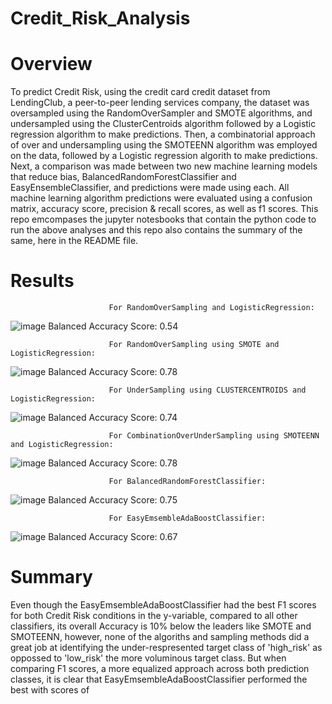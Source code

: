 # Credit_Risk_Analysis

# Overview
To predict Credit Risk, using the credit card credit dataset from LendingClub, a peer-to-peer lending services company, the dataset was oversampled using the RandomOverSampler and SMOTE algorithms, and undersampled using the ClusterCentroids algorithm followed by a Logistic regression algorithm to make predictions. Then, a combinatorial approach of over and undersampling using the SMOTEENN algorithm was employed on the data, followed by a Logistic regression algorith to make predictions. Next, a comparison was made between two new machine learning models that reduce bias, BalancedRandomForestClassifier and EasyEnsembleClassifier, and predictions were made using each.   All machine learning algorithm predictions were evaluated using a confusion matrix, accuracy score, precision & recall scores, as well as f1 scores.  This repo emcompases the jupyter notesbooks that contain the python code to run the above analyses and this repo also contains the summary of the same, here in the README file.

# Results
                          For RandomOverSampling and LogisticRegression:
![image](https://user-images.githubusercontent.com/31424076/131608235-6be5aa08-9b65-462d-8968-17fd837a0c39.png)
Balanced Accuracy Score: 0.54

                          For RandomOverSampling using SMOTE and LogisticRegression:
                          
![image](https://user-images.githubusercontent.com/31424076/131608361-1701884a-8853-41cd-abaa-4541067c0ee0.png)
Balanced Accuracy Score: 0.78

                          For UnderSampling using CLUSTERCENTROIDS and LogisticRegression:
                          
![image](https://user-images.githubusercontent.com/31424076/131608465-0d9828ff-0e18-4241-96e3-50409bdf4fa7.png)
Balanced Accuracy Score: 0.74

                          For CombinationOverUnderSampling using SMOTEENN and LogisticRegression:
                          
![image](https://user-images.githubusercontent.com/31424076/131608649-b2e47f99-d7fe-4d7d-a15d-7103a58856ac.png)
Balanced Accuracy Score: 0.78

                          For BalancedRandomForestClassifier:
![image](https://user-images.githubusercontent.com/31424076/131609138-89584e8c-aec2-4e83-8dea-bc4faa2a3f5e.png)
Balanced Accuracy Score: 0.75

                          For EasyEmsembleAdaBoostClassifier:
![image](https://user-images.githubusercontent.com/31424076/131609297-4cc7d874-d700-45b4-a47b-1851ba8ec372.png)
Balanced Accuracy Score: 0.67
# Summary
Even though the EasyEmsembleAdaBoostClassifier had the best F1 scores for both Credit Risk conditions in the y-variable, compared to all other classifiers, its overall Accuracy is 10% below the leaders like SMOTE and SMOTEENN, however, none of the algoriths and sampling methods did a great job at identifying the under-respresented target class of 'high_risk' as oppossed to 'low_risk' the more voluminous target class.  But when comparing F1 scores, a more equalized approach across both prediction classes, it is clear that EasyEmsembleAdaBoostClassifier performed the best with scores of 
